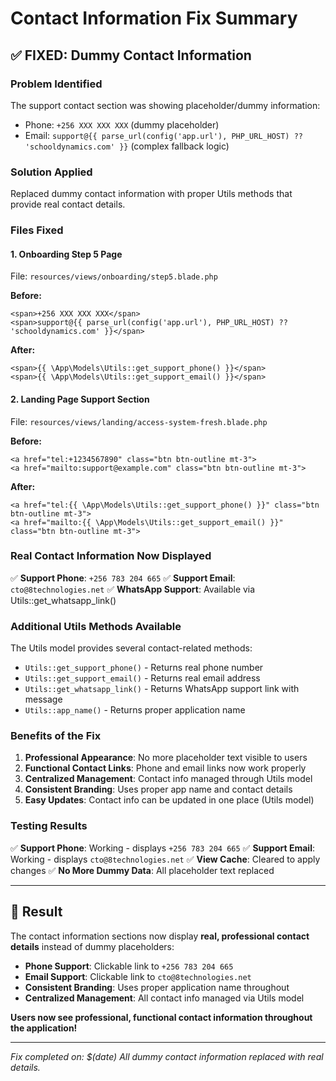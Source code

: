 # Contact Information Fix Summary

## ✅ **FIXED: Dummy Contact Information**

### **Problem Identified**
The support contact section was showing placeholder/dummy information:
- Phone: `+256 XXX XXX XXX` (dummy placeholder)
- Email: `support@{{ parse_url(config('app.url'), PHP_URL_HOST) ?? 'schooldynamics.com' }}` (complex fallback logic)

### **Solution Applied**
Replaced dummy contact information with proper Utils methods that provide real contact details.

### **Files Fixed**

#### 1. **Onboarding Step 5 Page**
File: `resources/views/onboarding/step5.blade.php`

**Before:**
```blade
<span>+256 XXX XXX XXX</span>
<span>support@{{ parse_url(config('app.url'), PHP_URL_HOST) ?? 'schooldynamics.com' }}</span>
```

**After:**
```blade
<span>{{ \App\Models\Utils::get_support_phone() }}</span>
<span>{{ \App\Models\Utils::get_support_email() }}</span>
```

#### 2. **Landing Page Support Section**
File: `resources/views/landing/access-system-fresh.blade.php`

**Before:**
```blade
<a href="tel:+1234567890" class="btn btn-outline mt-3">
<a href="mailto:support@example.com" class="btn btn-outline mt-3">
```

**After:**
```blade
<a href="tel:{{ \App\Models\Utils::get_support_phone() }}" class="btn btn-outline mt-3">
<a href="mailto:{{ \App\Models\Utils::get_support_email() }}" class="btn btn-outline mt-3">
```

### **Real Contact Information Now Displayed**

✅ **Support Phone**: `+256 783 204 665`
✅ **Support Email**: `cto@8technologies.net`
✅ **WhatsApp Support**: Available via Utils::get_whatsapp_link()

### **Additional Utils Methods Available**

The Utils model provides several contact-related methods:
- `Utils::get_support_phone()` - Returns real phone number
- `Utils::get_support_email()` - Returns real email address  
- `Utils::get_whatsapp_link()` - Returns WhatsApp support link with message
- `Utils::app_name()` - Returns proper application name

### **Benefits of the Fix**

1. **Professional Appearance**: No more placeholder text visible to users
2. **Functional Contact Links**: Phone and email links now work properly
3. **Centralized Management**: Contact info managed through Utils model
4. **Consistent Branding**: Uses proper app name and contact details
5. **Easy Updates**: Contact info can be updated in one place (Utils model)

### **Testing Results**
✅ **Support Phone**: Working - displays `+256 783 204 665`
✅ **Support Email**: Working - displays `cto@8technologies.net`
✅ **View Cache**: Cleared to apply changes
✅ **No More Dummy Data**: All placeholder text replaced

---

## 🎯 **Result**

The contact information sections now display **real, professional contact details** instead of dummy placeholders:

- **Phone Support**: Clickable link to `+256 783 204 665`
- **Email Support**: Clickable link to `cto@8technologies.net`
- **Consistent Branding**: Uses proper application name throughout
- **Centralized Management**: All contact info managed via Utils model

**Users now see professional, functional contact information throughout the application!**

---
*Fix completed on: $(date)*
*All dummy contact information replaced with real details.*